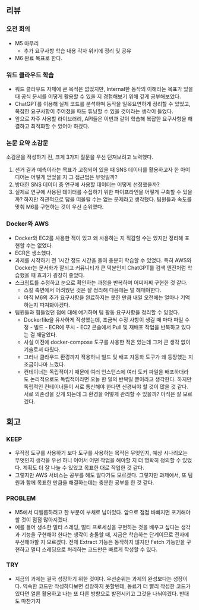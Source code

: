 ## 리뷰
### 오전 회의
- M5 마무리
	- 추가 요구사항 학습 내용 각자 위키에 정리 및 공유
- M6 완료 목표로 한다.
### 워드 클라우드 학습
- 워드 클라우드 자체에 큰 목적은 없었지만, Internal한 동작의 이해라는 목표가 있을 때 공식 문서를 어떻게 활용할 수 있을 지 경험해보기 위해 깊게 공부해보았다.
- ChatGPT를 이용해 실제 코드를 분석하며 동작을 일목요연하게 정리할 수 있었고, 복잡한 요구사항이 주어졌을 때도 튜닝할 수 있을 것이라는 생각이 들었다.
- 앞으로 자주 사용할 라이브러리, API들은 이번과 같이 학습해 복잡한 요구사항을 해결하고 최적화할 수 있어야 하겠다.
### 논문 요약 소감문
소감문을 작성하기 전, 크게 3가지 질문을 우선 던져보려고 노력했다.
1. 선거 결과 예측이라는 목표가 고정되어 있을 때 SNS 데이터를 활용하고자 한 아이디어는 어떻게 얻었을 지 그 접근법은 무엇일까?
2. 방대한 SNS 데이터 중 연구에 사용할 데이터는 어떻게 선정했을까?
3. 실제로 연구에 사용된 데이터를 수집하기 위한 파이프라인을 어떻게 구축할 수 있을까?
하지만 직관적으로 답을 떠올릴 수는 없는 문제라고 생각했다. 팀원들과 속도를 맞춰 M6를 구현하는 것이 우선 순위였다.
### Docker와 AWS
- Docker와 EC2를 사용한 적이 있고 왜 사용하는 지 직감할 수는 있지만 정리해 표현할 수는 없었다.
- ECR은 생소했다.
- 과제를 시작하기 전 1시간 정도 시간을 들여 충분히 학습할 수 있었다. 특히 AWS와 Docker는 문서화가 잘되고 커뮤니티가 큰 덕분인지 ChatGPT를 검색 엔진처럼 학습했을 때 효과가 굉장히 좋았다.
- 스크립트를 수정하고 눈으로 확인하는 과정을 반복하며 어찌저찌 구현한 것 같다.
	- 스킬 측면에서 어려웠던 것은 잘 정리해 다음에는 덜 헤매야한다.
	- 아직 M6의 추가 요구사항을 완료하지는 못한 만큼 내일 오전에는 얼마나 기억하는지 따져봐야겠다.
- 팀원들과 힘들었던 점에 대해 얘기하며 팀 활동 요구사항을 정리할 수 있었다.
	- Dockerfile을 유사하게 작성했는데, 조금씩 수정 사항이 생길 때 마다 파일 수정 - 빌드 - ECR에 푸시 - EC2 콘솔에서 Pull 및 재배포 작업을 반복하고 있다는 걸 깨달았다.
	- 사실 이전에 docker-compose 도구를 사용한 적은 있는데 그저 큰 생각 없이 기술로서 다뤘다.
	- 그러나 클라우드 환경까지 적용하니 빌드 및 배포 자동화 도구가 왜 등장했는 지 조금이나마 느꼈다.
	- 컨테이너는 독립적이기 때문에 여러 인스턴스에 여러 도커 파일을 배포하더라도 논리적으로도 독립적이라면 오늘 한 일의 반복일 뿐이라고 생각한다. 하지만 독립적인 컨테이너들이 서로 통신해야 한다면 신경써야 할 것이 많을 것 같다. 서로 의존성을 갖게 되는데 그 환경을 어떻게 관리할 수 있을까? 아직은 잘 모르겠다.
## 회고
### KEEP
- 무작정 도구를 사용하기 보다 도구를 사용하는 목적은 무엇인지, 예상 시나리오는 무엇인지 생각을 우선 하니 이어서 어떤 작업을 해야할 지 더 명확히 정의할 수 있었다. 계획도 더 잘 나눌 수 있었고 목표한 대로 작업한 것 같다.
- 그렇지만 AWS 서비스는 공부를 해도 알다가도 모르겠다. 그렇지만 과제에서, 또 팀원과 함께 목표한 만큼을 해결하는데는 충분한 공부를 한 것 같다.
### PROBLEM
- M5에서 디벨롭하려고 한 부분이 부채로 남아있다. 앞으로 점점 바빠지면 포기해야 할 것이 점점 많아지겠다.
- 예를 들어 생소한 멀티 스레딩, 멀티 프로세싱을 구현하는 것을 배우고 싶다는 생각과 기능을 구현해야 한다는 생각이 충돌할 때, 지금은 학습하는 단계이므로 전자에 우선해야할 지 모르겠다. 전체 Extract 기능은 동작하지 않지만 Fetch 기능만을 구현하고 멀티 스레딩으로 처리하는 코드만은 빠르게 작성할 수 있다.
### TRY
- 지금의 과제는 결국 성장하기 위한 것이다. 우선순위는 과제의 완성보다는 성장이다. 익숙한 코드만 작성하다보면 성장하지 못할텐데, 동료가 더 빨리 작성한 코드가 있다면 얼른 활용하고 나는 또 다른 방향으로 발전시키고 그것을 나눠야겠다. 반대도 마찬가지